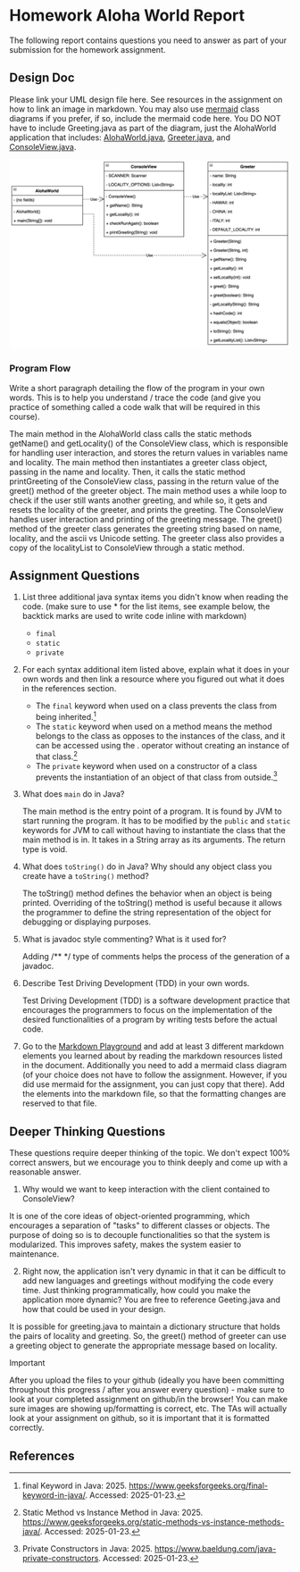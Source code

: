 # Homework Aloha World Report

The following report contains questions you need to answer as part of your submission for the homework assignment. 


## Design Doc
Please link your UML design file here. See resources in the assignment on how to
link an image in markdown. You may also use [mermaid] class diagrams if you prefer, if so, include the mermaid code here.  You DO NOT have to include Greeting.java as part of the diagram, just the AlohaWorld application that includes: [AlohaWorld.java], [Greeter.java], and [ConsoleView.java].

![Aloha World UML](/docs/uml/Aloha_world_uml.png)


### Program Flow
Write a short paragraph detailing the flow of the program in your own words. This is to help you understand / trace the code (and give you practice of something called a code walk that will be required in this course).

The main method in the AlohaWorld class calls the static methods getName() and getLocality() of the ConsoleView class, which is responsible for handling user interaction, and stores the return values in variables name and locality. 
The main method then instantiates a greeter class object, passing in the name and locality. Then, it calls the static method printGreeting of the ConsoleView class, passing in the return value of the greet() method of the greeter object.
The main method uses a while loop to check if the user still wants another greeting, and while so, it gets and resets the locality of the greeter, and prints the greeting.
The ConsoleView handles user interaction and printing of the greeting message. The greet() method of the greeter class generates the greeting string based on name, locality, and the ascii vs Unicode setting.
The greeter class also provides a copy of the localityList to ConsoleView through a static method.


## Assignment Questions

1. List three additional java syntax items you didn't know when reading the code.  (make sure to use * for the list items, see example below, the backtick marks are used to write code inline with markdown)
   
   *  `final`
   *  `static`
   *  `private`


2. For each syntax additional item listed above, explain what it does in your own words and then link a resource where you figured out what it does in the references section. 

    * The `final` keyword when used on a class prevents the class from being inherited.[^1]
    * The `static` keyword when used on a method means the method belongs to the class as opposes to the instances of the class, and it can be accessed using the . operator without creating an instance of that class.[^2]
    * The `private` keyword when used on a constructor of a class prevents the instantiation of an object of that class from outside.[^3]


3. What does `main` do in Java? 

    The main method is the entry point of a program. It is found by JVM to start running the program.
It has to be modified by the `public` and `static` keywords for JVM to call without having to instantiate the class that the main method is in.
It takes in a String array as its arguments. The return type is void.


4. What does `toString()` do in Java? Why should any object class you create have a `toString()` method?

    The toString() method defines the behavior when an object is being printed.
Overriding of the toString() method is useful because it allows the programmer to define
the string representation of the object for debugging or displaying purposes.


5. What is javadoc style commenting? What is it used for? 

    Adding /** */ type of comments helps the process of the generation of a javadoc. 


6. Describe Test Driving Development (TDD) in your own words. 

    Test Driving Development (TDD) is a software development practice that encourages the programmers
to focus on the implementation of the desired functionalities of a program by writing tests before the actual code.


7. Go to the [Markdown Playground](MarkdownPlayground.md) and add at least 3 different markdown elements you learned about by reading the markdown resources listed in the document. Additionally you need to add a mermaid class diagram (of your choice does not have to follow the assignment. However, if you did use mermaid for the assignment, you can just copy that there). Add the elements into the markdown file, so that the formatting changes are reserved to that file. 


## Deeper Thinking Questions

These questions require deeper thinking of the topic. We don't expect 100% correct answers, but we encourage you to think deeply and come up with a reasonable answer. 


1. Why would we want to keep interaction with the client contained to ConsoleView?

It is one of the core ideas of object-oriented programming, which encourages a separation of "tasks" to different classes or objects.
The purpose of doing so is to decouple functionalities so that the system is modularized. This improves safety, makes the system easier to maintenance.


2. Right now, the application isn't very dynamic in that it can be difficult to add new languages and greetings without modifying the code every time. Just thinking programmatically,  how could you make the application more dynamic? You are free to reference Geeting.java and how that could be used in your design.

It is possible for greeting.java to maintain a dictionary structure that holds the pairs of locality and greeting.
So, the greet() method of greeter can use a greeting object to generate the appropriate message based on locality.

> [!IMPORTANT]
>  After you upload the files to your github (ideally you have been committing throughout this progress / after you answer every question) - make sure to look at your completed assignment on github/in the browser! You can make sure images are showing up/formatting is correct, etc. The TAs will actually look at your assignment on github, so it is important that it is formatted correctly.


## References

[^1]: final Keyword in Java: 2025. https://www.geeksforgeeks.org/final-keyword-in-java/. Accessed: 2025-01-23. 

[^2]: Static Method vs Instance Method in Java: 2025. https://www.geeksforgeeks.org/static-methods-vs-instance-methods-java/. Accessed: 2025-01-23.

[^3]: Private Constructors in Java: 2025. https://www.baeldung.com/java-private-constructors. Accessed: 2025-01-23.


<!-- This is a comment, below this link the links in the document are placed here to make ti easier to read. This is an optional style for markdown, and often as a student you will include the links inline. for example [mermaid](https://mermaid.js.org/intro/syntax-reference.html) -->
[mermaid]: https://mermaid.js.org/intro/syntax-reference.html
[AlohaWorld.java]: src/main/java/student/AlohaWorld.java
[Greeter.java]: src/main/java/student/Greeter.java
[ConsoleView.java]: src/main/java/student/ConsoleView.java